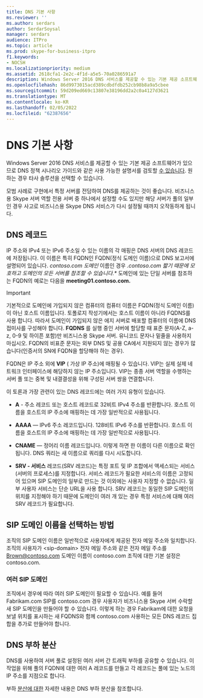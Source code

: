 ```yaml
---
title: DNS 기본 사항
ms.reviewer: ''
ms.author: serdars
author: SerdarSoysal
manager: serdars
audience: ITPro
ms.topic: article
ms.prod: skype-for-business-itpro
f1.keywords:
- NOCSH
ms.localizationpriority: medium
ms.assetid: 2618cfa1-2e2c-4f1d-a5e5-70a0286591a7
description: Windows Server 2016 DNS 서비스를 제공할 수 있는 기본 제공 소프트웨어가 있으므로 DNS 정책 시나리오 가이드와 같은 사용 가능한 설명서를 검토할 수 있습니다. 원하는 경우 타사 솔루션을 선택할 수 있습니다.
ms.openlocfilehash: 86d9973015acd389cdbdfdb252cb98b8a9a5cbee
ms.sourcegitcommit: 59d209ed669c13807e38196dd2a2c0a4127d3621
ms.translationtype: MT
ms.contentlocale: ko-KR
ms.lasthandoff: 02/05/2022
ms.locfileid: "62387656"
---
```

# <a name="dns-basics"></a>DNS 기본 사항
 
Windows Server 2016 DNS 서비스를 제공할 수 있는 기본 제공 소프트웨어가 있으므로 DNS 정책 시나리오 가이드와 같은 사용 가능한 설명서를 검토할 [수 있습니다](/windows-server/networking/dns/deploy/dns-policy-scenario-guide). 원하는 경우 타사 솔루션을 선택할 수 있습니다.
  
모범 사례로 구현에서 특정 서버를 전담하여 DNS를 제공하는 것이 좋습니다. 비즈니스용 Skype 서버 역할 전용 서버 중 하나에서 설정할 수도 있지만 해당 서버가 풀의 일부인 경우 사고로 비즈니스용 Skype DNS 서비스가 다시 설정될 때까지 오작동하게 됩니다.
  
## <a name="dns-records"></a>DNS 레코드

IP 주소와 IPv4 또는 IPv6 주소일 수 있는 이름의 각 매핑은 DNS 서버의 DNS 레코드에 저장됩니다. 이 이름은 특히 FQDN인 FQDN(정식 도메인 이름)으로 DNS 보고서에 설명되어 있습니다. *contoso.com 도메인* 이름인 경우 *.contoso.com 짧기 때문에 모호하고 도메인의 모든 서버를 참조할 수 있습니다.\** 도메인에 있는 단일 서버를 참조하는 FQDN의 예로는 다음을 **meeting01.contoso.com.**
  
> [!IMPORTANT]
> 기본적으로 도메인에 가입되지 않은 컴퓨터의 컴퓨터 이름은 FQDN(정식 도메인 이름)이 아닌 호스트 이름입니다. 토폴로지 작성기에서는 호스트 이름이 아니라 FQDNS를 사용 합니다. 따라서 도메인이 가입되지 않은 에지 서버로 배포할 컴퓨터의 이름에 DNS 접미사를 구성해야 합니다. **FQDNS** 를 실행 중인 서버에 할당할 때 표준 문자(A-Z, a-z, 0-9 및 하이픈 포함)만 비즈니스용 Skype 서버. 유니코드 문자나 밑줄을 사용하지 마십시오. FQDN의 비표준 문자는 외부 DNS 및 공용 CA에서 지원되지 않는 경우가 많습니다(인증서의 SN에 FQDN을 할당해야 하는 경우).
  
FQDN은 IP 주소 외에 **VIP** ( 가상 IP 주소)에 매핑될 수 있습니다. VIP는 실제 실제 네트워크 인터페이스에 해당하지 않는 IP 주소입니다. VIP는 종종 서버 역할을 수행하는 서버 풀 또는 중복 및 내결결성을 위해 구성된 서버 쌍을 연결합니다.
  
이 토론과 가장 관련이 있는 DNS 레코드에는 여러 가지 유형이 있습니다. 
  
- **A** - 주소 레코드 또는 호스트 레코드로 32비트 IPv4 주소를 반환합니다. 호스트 이름을 호스트의 IP 주소에 매핑하는 데 가장 일반적으로 사용됩니다.
    
- **AAAA** — IPv6 주소 레코드입니다. 128비트 IPv6 주소를 반환합니다. 호스트 이름을 호스트의 IP 주소에 매핑하는 데 가장 일반적으로 사용됩니다.
    
- **CNAME** — 정어리 이름 레코드입니다. 이렇게 하면 한 이름이 다른 이름으로 확인됩니다. DNS 쿼리는 새 이름으로 쿼리를 다시 시도합니다.
    
- **SRV - 서비스** 레코드(SRV 레코드)는 특정 포트 및 IP 조합에서 액세스되는 서비스(서버의 프로세스)를 지정합니다. 서비스 레코드가 필요한 서비스의 이름은 고정되어 있으며 SIP 도메인의 일부로 만드는 것 이외에는 사용자 지정할 수 없습니다. 일부 사용자 서비스는 단순 URL을 사용 합니다. SRV 레코드는 동일한 SIP 도메인의 위치를 지정해야 하기 때문에 도메인이 여러 개 있는 경우 특정 서비스에 대해 여러 SRV 레코드가 필요합니다.
    
## <a name="how-to-choose-a-sip-domain-name"></a>SIP 도메인 이름을 선택하는 방법
<a name="BK_NameSIP"> </a>

조직의 SIP 도메인 이름은 일반적으로 사용자에게 제공된 전자 메일 주소와 일치합니다. 조직의 사용자가 \<sip-domain\> 전자 메일 주소와 같은 전자 메일 주소를 Brown@contoso.com 도메인 이름이 contoso.com 조직에 대한 기본 설정은 contoso.com.
  
### <a name="multiple-sip-domains"></a>여러 SIP 도메인

 조직에서 경우에 따라 여러 SIP 도메인이 필요할 수 있습니다. 예를 들어 Fabrikam.com SIP를 contoso.com 경우 사용자가 비즈니스용 Skype 서버 수락할 새 SIP 도메인을 만들어야 할 수 있습니다. 이렇게 하는 경우 Fabrikam에 대한 요청을 보낼 위치를 표시하는 새 FQDNS와 함께 contoso.com 사용하는 모든 DNS 레코드 집합을 추가로 만들어야 합니다.
  
## <a name="dns-load-balancing"></a>DNS 부하 분산
<a name="BK_NameSIP"> </a>

DNS를 사용하여 서버 풀로 설정된 여러 서버 간 트래픽 부하를 공유할 수 있습니다. 이 작업을 위해 풀의 FQDN에 대한 여러 A 레코드를 만들고 각 레코드는 풀에 있는 노드의 IP 주소를 지점으로 합니다.
  
부하 [분산에 대한](../../plan-your-deployment/edge-server-deployments/advanced-edge-server-dns.md#DNSLB) 자세한 내용은 DNS 부하 분산을 참조합니다.
